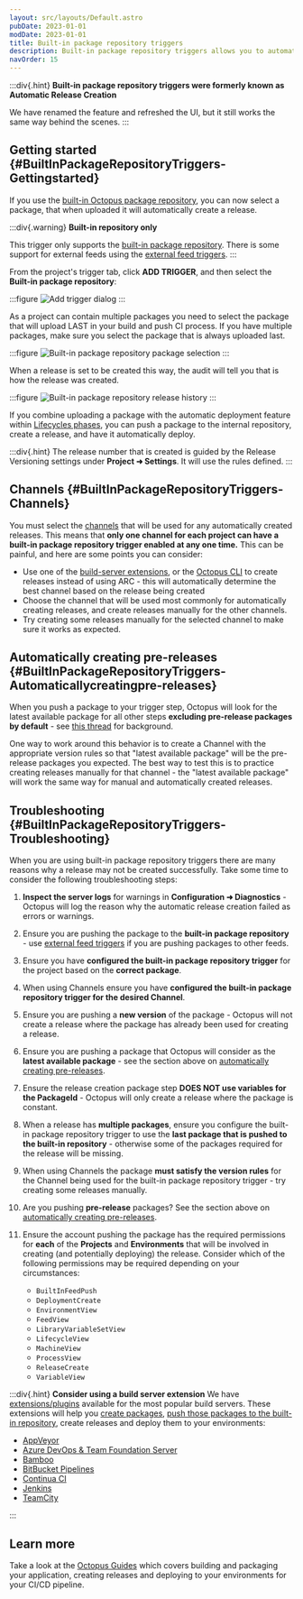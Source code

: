 ```yaml
---
layout: src/layouts/Default.astro
pubDate: 2023-01-01
modDate: 2023-01-01
title: Built-in package repository triggers
description: Built-in package repository triggers allows you to automatically create a new release when a new package is pushed to the built-in package repository.
navOrder: 15
---
```


:::div{.hint}
**Built-in package repository triggers were formerly known as Automatic Release Creation**

We have renamed the feature and refreshed the UI, but it still works the same way behind the scenes.
:::

## Getting started {#BuiltInPackageRepositoryTriggers-Gettingstarted}

If you use the [built-in Octopus package repository](/docs/packaging-applications/package-repositories), you can now select a package, that when uploaded it will automatically create a release.

:::div{.warning}
**Built-in repository only**

This trigger only supports the [built-in package repository](/docs/packaging-applications/package-repositories). There is some support for external feeds using the [external feed triggers](/docs/external-feed-triggers).
:::

From the project's trigger tab, click **ADD TRIGGER**, and then select the **Built-in package repository**:

:::figure
![Add trigger dialog](/docs/projects/project-triggers/images/add-trigger-popup.png)
:::

As a project can contain multiple packages you need to select the package that will upload LAST in your build and push CI process. If you have multiple packages, make sure you select the package that is always uploaded last.

:::figure
![Built-in package repository package selection](/docs/projects/project-triggers/images/built-in-package-repository-package-selection.png)
:::

When a release is set to be created this way, the audit will tell you that is how the release was created.

:::figure
![Built-in package repository release history](/docs/projects/project-triggers/images/built-in-package-repository-release-history.png)
:::

If you combine uploading a package with the automatic deployment feature within [Lifecycles phases](/docs/releases/lifecycles/#Lifecycles-LifecyclePhases), you can push a package to the internal repository, create a release, and have it automatically deploy.

:::div{.hint}
The release number that is created is guided by the Release Versioning settings under **Project ➜ Settings**. It will use the rules defined.
:::

## Channels {#BuiltInPackageRepositoryTriggers-Channels}

You must select the [channels](/docs/releases/channels) that will be used for any automatically created releases. This means that **only one channel for each project can have a built-in package repository trigger enabled at any one time.** This can be painful, and here are some points you can consider:

- Use one of the [build-server extensions](/docs/packaging-applications/build-servers/), or the [Octopus CLI](/docs/octopus-rest-api/octopus-cli/create-release) to create releases instead of using ARC - this will automatically determine the best channel based on the release being created
- Choose the channel that will be used most commonly for automatically creating releases, and create releases manually for the other channels.
- Try creating some releases manually for the selected channel to make sure it works as expected.

## Automatically creating pre-releases {#BuiltInPackageRepositoryTriggers-Automaticallycreatingpre-releases}

When you push a package to your trigger step, Octopus will look for the latest available package for all other steps **excluding pre-release packages by default** - see [this thread](https://help.octopus.com/t/arc-not-working-with-pre-release-builds/3646) for background.

One way to work around this behavior is to create a Channel with the appropriate version rules so that "latest available package" will be the pre-release packages you expected. The best way to test this is to practice creating releases manually for that channel - the "latest available package" will work the same way for manual and automatically created releases.

## Troubleshooting {#BuiltInPackageRepositoryTriggers-Troubleshooting}

When you are using built-in package repository triggers there are many reasons why a release may not be created successfully. Take some time to consider the following troubleshooting steps:

1. **Inspect the server logs** for warnings in **Configuration ➜ Diagnostics** - Octopus will log the reason why the automatic release creation failed as errors or warnings.

2. Ensure you are pushing the package to the **built-in package repository** - use [external feed triggers](/docs/external-feed-triggers) if you are pushing packages to other feeds.

3. Ensure you have **configured the built-in package repository trigger** for the project based on the **correct package**.

4. When using Channels ensure you have **configured the built-in package repository trigger for the desired Channel**.

5. Ensure you are pushing a **new version** of the package - Octopus will not create a release where the package has already been used for creating a release.

6. Ensure you are pushing a package that Octopus will consider as the **latest available package** - see the section above on [automatically creating pre-releases](#BuiltInPackageRepositoryTriggers-Automaticallycreatingpre-releases).

7. Ensure the release creation package step **DOES NOT use variables for the PackageId** - Octopus will only create a release where the package is constant.

8. When a release has **multiple packages**, ensure you configure the built-in package repository trigger to use the **last package that is pushed to the built-in repository** - otherwise some of the packages required for the release will be missing.

9. When using Channels the package **must satisfy the version rules** for the Channel being used for the built-in package repository trigger - try creating some releases manually.

10. Are you pushing **pre-release** packages? See the section above on [automatically creating pre-releases](#BuiltInPackageRepositoryTriggers-Automaticallycreatingpre-releases).

11. Ensure the account pushing the package has the required permissions for **each** of the **Projects** and **Environments** that will be involved in creating (and potentially deploying) the release. Consider which of the following permissions may be required depending on your circumstances:

    - `BuiltInFeedPush`
    - `DeploymentCreate`
    - `EnvironmentView`
    - `FeedView`
    - `LibraryVariableSetView`
    - `LifecycleView`
    - `MachineView`
    - `ProcessView`
    - `ReleaseCreate`
    - `VariableView`

:::div{.hint}
**Consider using a build server extension**
We have [extensions/plugins](/docs/packaging-applications/build-servers/) available for the most popular build servers. These extensions will help you [create packages](/docs/packaging-applications), [push those packages to the built-in repository](/docs/packaging-applications/package-repositories/built-in-repository/#pushing-packages-to-the-built-in-repository), create releases and deploy them to your environments:

- [AppVeyor](/docs/packaging-applications/build-servers/appveyor)
- [Azure DevOps & Team Foundation Server](/docs/packaging-applications/build-servers/tfs-azure-devops)
- [Bamboo](/docs/packaging-applications/build-servers/bamboo)
- [BitBucket Pipelines](/docs/packaging-applications/build-servers/bitbucket-pipelines)
- [Continua CI](/docs/packaging-applications/build-servers/continua-ci)
- [Jenkins](/docs/packaging-applications/build-servers/jenkins)
- [TeamCity](/docs/packaging-applications/build-servers/teamcity)

:::

## Learn more

Take a look at the [Octopus Guides](https://octopus.com/docs/guides) which covers building and packaging your application, creating releases and deploying to your environments for your CI/CD pipeline.
